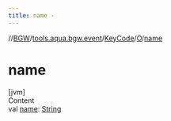 ```yaml
---
title: name -
---
```

//[BGW](../../../../index.md)/[tools.aqua.bgw.event](../../index.md)/[KeyCode](../index.md)/[O](index.md)/[name](name.md)



# name  
[jvm]  
Content  
val [name](name.md): [String](https://kotlinlang.org/api/latest/jvm/stdlib/kotlin/-string/index.html)  



